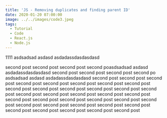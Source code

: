 ```yaml
---
title: 'JS - Removing duplicates and finding parent ID'
date: 2020-01-20 07:00:00
image: ../../images/code3.jpeg
tags:
  - Tutorial
  - Code
  - React.js
  - Node.js
---
```


1111
asdsadsad asdasd
asdadassdasdasdasd

second post second post second post second poasdsadsad asdasd
asdadassdasdasdasd
second post second post second post second po
asdsadsad asdasd
asdadassdasdasdasd
second post second post second post second post second post second post second post second post second post second post second post second post second post second post second post second post second post second post second post second post second post second post second post second post second post second post second post second post second post second post second post second post second post second post second post
